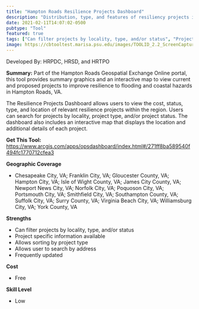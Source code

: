 ```yaml
---
title: "Hampton Roads Resilience Projects Dashboard"
description: "Distribution, type, and features of resiliency projects in Hampton Roads"
date: 2021-02-11T14:07:02-0500
pubtype: "Tool"
featured: true
tags: ["Can filter projects by locality, type, and/or status", "Project specific information available", "Allows sorting by project type", "Allows user to search by address", "Frequently updated"]
image: https://cbtooltest.marisa.psu.edu/images/TOOLID_2.2_ScreenCapture-1.png
---
```

Developed By: HRPDC, HRSD, and HRTPO

**Summary:** Part of the Hampton Roads Geospatial Exchange Online portal, this tool provides summary graphics and an interactive map to view current and proposed projects to improve resilience to flooding and coastal hazards in Hampton Roads, VA. 

The Resilience Projects Dashboard allows users to view the cost, status, type, and location of relevant resilience projects within the region. Users can search for projects by locality, project type, and/or project status. The dashboard also includes an interactive map that displays the location and additional details of each project.

__**Get This Tool:**__ https://www.arcgis.com/apps/opsdashboard/index.html#/271ff8ba589540f494fc1770712cfea3

__**Geographic Coverage**__
- Chesapeake City, VA; Franklin City, VA; Gloucester County, VA; Hampton City, VA; Isle of Wight County, VA; James City County, VA; Newport News City, VA; Norfolk City, VA; Poquoson City, VA; Portsmouth City, VA; Smithfield City, VA; Southampton County, VA; Suffolk City, VA; Surry County, VA; Virginia Beach City, VA; Williamsburg City, VA; York County, VA

__**Strengths**__
-  Can filter projects by locality, type, and/or status
-  Project specific information available
-  Allows sorting by project type
-  Allows user to search by address
-  Frequently updated

__**Cost**__
- Free

__**Skill Level**__
- Low

